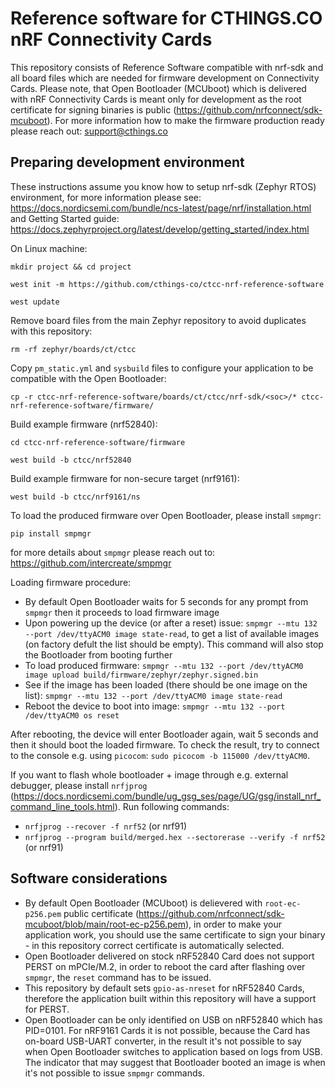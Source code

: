 # Reference software for CTHINGS.CO nRF Connectivity Cards

This repository consists of Reference Software compatible with nrf-sdk and all board files which are needed
for firmware development on Connectivity Cards. Please note, that Open Bootloader (MCUboot) which is delivered with nRF
Connectivity Cards is meant only for development as the root certificate for signing binaries is public (https://github.com/nrfconnect/sdk-mcuboot).
For more information how to make the firmware production ready please reach out: support@cthings.co

## Preparing development environment

These instructions assume you know how to setup nrf-sdk (Zephyr RTOS) environment, for more information please see: https://docs.nordicsemi.com/bundle/ncs-latest/page/nrf/installation.html and Getting Started guide: https://docs.zephyrproject.org/latest/develop/getting_started/index.html

On Linux machine:
```
mkdir project && cd project
```

```
west init -m https://github.com/cthings-co/ctcc-nrf-reference-software
```

```
west update
```

Remove board files from the main Zephyr repository to avoid duplicates with this repository:
```
rm -rf zephyr/boards/ct/ctcc
```


Copy `pm_static.yml` and `sysbuild` files to configure your application to be compatible with the Open Bootloader:
```
cp -r ctcc-nrf-reference-software/boards/ct/ctcc/nrf-sdk/<soc>/* ctcc-nrf-reference-software/firmware/
```

Build example firmware (nrf52840):
```
cd ctcc-nrf-reference-software/firmware
```

```
west build -b ctcc/nrf52840
```

Build example firmware for non-secure target (nrf9161):
```
west build -b ctcc/nrf9161/ns
```

To load the produced firmware over Open Bootloader, please install `smpmgr`:
```
pip install smpmgr
```
for more details about `smpmgr` please reach out to: https://github.com/intercreate/smpmgr

Loading firmware procedure:

* By default Open Bootloader waits for 5 seconds for any prompt from `smpmgr` then it proceeds to load firmware image
* Upon powering up the device (or after a reset) issue: `smpmgr --mtu 132 --port /dev/ttyACM0 image state-read`, to get a list of available images (on factory defult the list should be empty). This command will also stop the Bootloader from booting further
* To load produced firmware: `smpmgr --mtu 132 --port /dev/ttyACM0 image upload build/firmware/zephyr/zephyr.signed.bin`
* See if the image has been loaded (there should be one image on the list): `smpmgr --mtu 132 --port /dev/ttyACM0 image state-read`
* Reboot the device to boot into image: `smpmgr --mtu 132 --port /dev/ttyACM0 os reset`
 
After rebooting, the device will enter Bootloader again, wait 5 seconds and then it should boot the loaded firmware. To check the result, try to connect to the console e.g. using `picocom`: `sudo picocom -b 115000 /dev/ttyACM0`.

If you want to flash whole bootloader + image through e.g. external debugger, please install `nrfjprog` (https://docs.nordicsemi.com/bundle/ug_gsg_ses/page/UG/gsg/install_nrf_command_line_tools.html). Run following commands:

* `nrfjprog --recover -f nrf52` (or nrf91)
* `nrfjprog --program build/merged.hex --sectorerase --verify -f nrf52` (or nrf91)

## Software considerations

* By default Open Bootloader (MCUboot) is delievered with `root-ec-p256.pem` public certificate (https://github.com/nrfconnect/sdk-mcuboot/blob/main/root-ec-p256.pem), in order to make your application work, you should use the same certificate to sign your binary - in this repository correct certificate is automatically selected.
* Open Bootloader delivered on stock nRF52840 Card does not support PERST on mPCIe/M.2, in order to reboot the card after flashing over `smpmgr`, the `reset` command has to be issued.
* This repository by default sets `gpio-as-nreset` for nRF52840 Cards, therefore the application built within this repository will have a support for PERST.
* Open Bootloader can be only identified on USB on nRF52840 which has PID=0101. For nRF9161 Cards it is not possible, because the Card has on-board USB-UART converter, in the result it's not possible to say when Open Bootloader switches to application based on logs from USB. The indicator that may suggest that Bootloader booted an image is when it's not possible to issue `smpmgr` commands.
